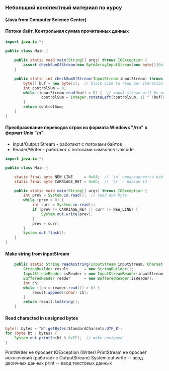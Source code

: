 ### Небольшой конспектный материал по курсу 
#### (Java from Computer Science Center)

#### Потоки байт. Контрольная сумма прочитанных данных

``` Java
import java.io.*;

public class Main {
    
    public static void main(String[] args) throws IOException {
        assert checkSumOfStream(new ByteArrayInputStream(new byte[]{0x33, 0x45, 0x01})) == 71;
    }

    public static int checkSumOfStream(InputStream inputStream) throws IOException {
        byte[] buf = new byte[1];  // block size to read per iteration
        int controlSum = 0;
        while (inputStream.read(buf) > 0) {  // input stream will be written on buf
                controlSum = Integer.rotateLeft(controlSum, 1) ^ (buf[0] & 0xFF);  // cast to unsigned byte
        }
        return controlSum;
    }
}
```

#### Преобразование переводов строк из формата Windows "/r/n" в формат Unix "/n"

* Input/Output Stream - работают с потоками байтов
* Reader/Writer - работают с потоками символов Unicode

``` Java
import java.io.*;

public class Main {

    static final byte NEW_LINE     = 0x0A;  // '\n' представляется байтом 10, символ
    static final byte CARRIAGE_RET = 0x0D;  // '\r' — байтом 13

    public static void main(String[] args) throws IOException {
        int prev = System.in.read();  // read one byte
        while (prev > 0) {
            int curr = System.in.read();
            if (prev != CARRIAGE_RET || curr != NEW_LINE) {
                System.out.write(prev);
            }
            prev = curr;
        }
        System.out.flush();
    }
}
```
#### Make string from inputStream
``` Java
    public static String readAsString(InputStream inputStream, Charset charset) throws IOException {
        StringBuilder result       = new StringBuilder();
        InputStreamReader isReader = new InputStreamReader(inputStream, charset);
        BufferedReader reader      = new BufferedReader(isReader);
        int ch;
        while ((ch = reader.read()) > 0) {
            result.append((char) ch);
        }
        return result.toString();
    }
```
#### Read characted in unsigned bytes
``` Java
byte[] bytes = "Ы".getBytes(StandardCharsets.UTF_8);
for (byte bt : bytes) {
    System.out.println(bt & 0xFF);  // make unsigned
}
```

PrintWriter не бросает IOException (Writer)
PrintStream не бросает исключений (работает c OutputStream)
System.out.write -- ввод двоичных данных
print -- ввод текстовых данных
